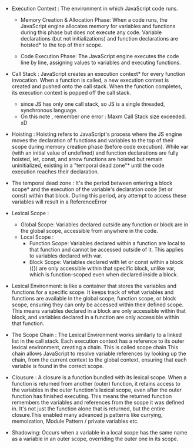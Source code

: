 

- Execution Context : The environment in which JavaScript code runs.
	- Memory Creation & Allocation Phase: When a code runs, the JavaScript engine allocates memory for variables and functions during this phase but does not execute any code. Variable declarations (but not initializations) and function declarations are hoisted* to the top of their scope.
	
	- Code Execution Phase: The JavaScript engine executes the code line by line, assigning values to variables and executing functions.
	
- Call Stack : JavaScript creates an execution context* for every function invocation. When a function is called, a new execution context is created and pushed onto the call stack. When the function completes, its execution context is popped off the call stack.
	- since JS has only one call stack, so JS is a single threaded, synchronous language.
	- On this note , remember one error : Maxm Call Stack size exceeded. xD

- Hoisting : Hoisting refers to JavaScript's process where the JS engine moves the declaration of functions and variables to the top of their scope during memory creation phase (before code execution).
  While var (with an initial value of undefined) and function declarations are fully hoisted, let, const, and arrow functions are hoisted but remain uninitialized, existing in a "temporal dead zone"* until the code execution reaches their declaration.

- The temporal dead zone : It's the period between entering a block scope* and the execution of the variable's declaration code (let or const) within that block. During this period, any attempt to access these variables will result in a ReferenceError

-  Lexical Scope :
	- Global Scope: Variables declared outside any function or block are in the global scope, accessible from anywhere in the code.
	- Local Scope : 
		- Function Scope: Variables declared within a function are local to that function and cannot be accessed outside of it. This applies to variables declared with var.
		- Block Scope: Variables declared with let or const within a block ({}) are only accessible within that specific block, unlike var, which is function-scoped even when declared inside a block.
		
- Lexical Environment: is like a container that stores the variables and functions for a specific scope. It keeps track of what variables and functions are available in the global scope, function scope, or block scope, ensuring they can only be accessed within their defined scope.
  This means variables declared in a block are only accessible within that block, and variables declared in a function are only accessible within that function.
  
- The Scope Chain : The Lexical Environment works similarly to a linked list in the call stack. Each execution context has a reference to its outer lexical environment, creating a chain. This is called scope chain
  This chain allows JavaScript to resolve variable references by looking up the chain, from the current context to the global context, ensuring that each variable is found in the correct scope.
  
- Clousure : A closure is a function bundled with its lexical scope. When a function is returned from another (outer) function, it retains access to the variables in the outer function's lexical scope, even after the outer function has finished executing. 
  This means the returned function remembers the variables and references from the scope it was defined in. It's not just the function alone that is returned, but the entire closure.This enabled many advanced js patterns like currying, memoization, Module Pattern / private variables etc.

- Shadowing: Occurs when a variable in a local scope has the same name as a variable in an outer scope, overriding the outer one in its scope.

